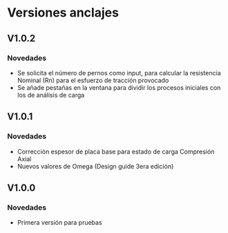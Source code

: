 # Versiones anclajes

## V1.0.2

### Novedades

- Se solicita el número de pernos como input, para calcular la resistencia Nominal (Rn) para el esfuerzo de tracción provocado
- Se añade pestañas en la ventana para dividir los procesos iniciales con los de análisis de carga

## V1.0.1

### Novedades

- Corrección espesor de placa base para estado de carga Compresión Axial
- Nuevos valores de Omega (Design guide 3era edición)

## V1.0.0

### Novedades

- Primera versión para pruebas
